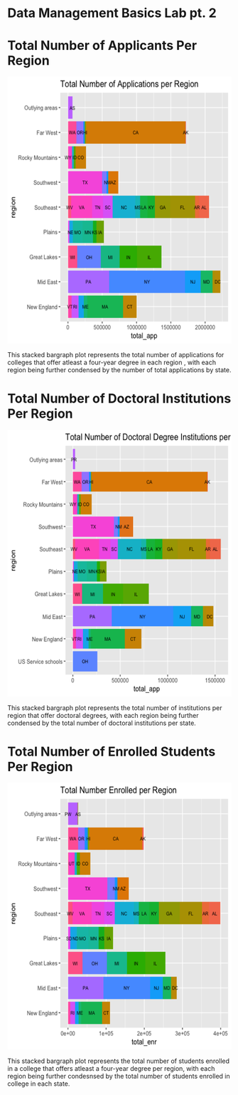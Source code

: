 # Data Management Basics Lab pt. 2

# Total Number of Applicants Per Region
<img src="apps_region.png" width="600" height="600" />

This stacked bargraph plot represents the total number of applications for colleges that offer atleast a four-year degree in each region , with each region being further condensed by the number of total applications by state. 

# Total Number of Doctoral Institutions Per Region
<img src="doctor_region.png" width="600" height="600" />

This stacked bargraph plot represents the total number of institutions per region that offer doctoral degrees, with each region being further condensed by the total number of doctoral institutions per state. 

# Total Number of Enrolled Students Per Region
<img src="total_enrolled.png" width="600" height="600" />

This stacked bargraph plot represents the total number of students enrolled in a college that offers atleast a four-year degree per region, with each region being further condesnsed by the total number of students enrolled in college in each state.
